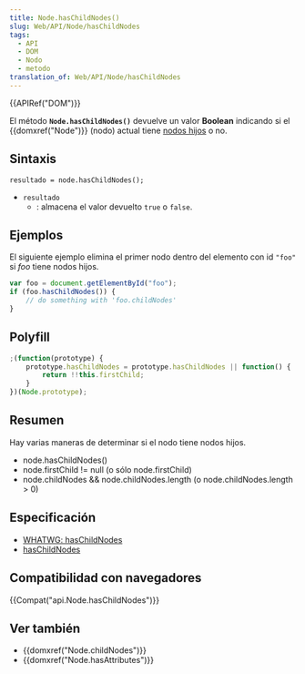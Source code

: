 ```yaml
---
title: Node.hasChildNodes()
slug: Web/API/Node/hasChildNodes
tags:
  - API
  - DOM
  - Nodo
  - metodo
translation_of: Web/API/Node/hasChildNodes
---
```

{{APIRef("DOM")}}

El método **`Node.hasChildNodes()`** devuelve un valor **Boolean** indicando si el {{domxref("Node")}} (nodo) actual tiene [nodos hijos](/es/docs/Web/API/Node/childNodes) o no.

## Sintaxis

```
resultado = node.hasChildNodes();
```

- `resultado`
  - : almacena el valor devuelto `true` o `false`.

## Ejemplos

El siguiente ejemplo elimina el primer nodo dentro del elemento con id `"foo"` si _foo_ tiene nodos hijos.

```js
var foo = document.getElementById("foo");
if (foo.hasChildNodes()) {
    // do something with 'foo.childNodes'
}
```

## Polyfill

```js
;(function(prototype) {
    prototype.hasChildNodes = prototype.hasChildNodes || function() {
        return !!this.firstChild;
    }
})(Node.prototype);
```

## Resumen

Hay varias maneras de determinar si el nodo tiene nodos hijos.

- node.hasChildNodes()
- node.firstChild != null (o sólo node.firstChild)
- node.childNodes && node.childNodes.length (o node.childNodes.length > 0)

## Especificación

- [WHATWG: hasChildNodes](https://dom.spec.whatwg.org/#dom-node-haschildnodes)
- [hasChildNodes](http://www.w3.org/TR/2000/REC-DOM-Level-2-Core-20001113/core.html#ID-810594187)

## Compatibilidad con navegadores

{{Compat("api.Node.hasChildNodes")}}

## Ver también

- {{domxref("Node.childNodes")}}
- {{domxref("Node.hasAttributes")}}
